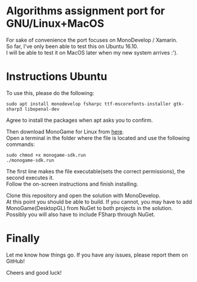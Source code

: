 # Algorithms assignment port for GNU/Linux+MacOS
For sake of convenience the port focuses on MonoDevelop / Xamarin.  
So far, I've only been able to test this on Ubuntu 16.10.  
I will be able to test it on MacOS later when my new system arrives :').  

# Instructions Ubuntu
To use this, please do the following:
```
sudo apt install monodevelop fsharpc ttf-mscorefonts-installer gtk-sharp3 libopenal-dev
```
Agree to install the packages when apt asks you to confirm.

Then download MonoGame for Linux from [here](http://www.monogame.net/2016/03/17/monogame-3-5/).  
Open a terminal in the folder where the file is located and use the following commands:
```
sudo chmod +x monogame-sdk.run
./monogame-sdk.run
```

The first line makes the file executable(sets the correct permissions), the second executes it.  
Follow the on-screen instructions and finish installing.

Clone this repository and open the solution with MonoDevelop.  
At this point you should be able to build.
If you cannot, you may have to add MonoGame(DesktopGL) from NuGet to both projects in the solution.  
Possibly you will also have to include FSharp through NuGet.

# Finally
Let me know how things go. If you have any issues, please report them on GitHub!

Cheers and good luck!
